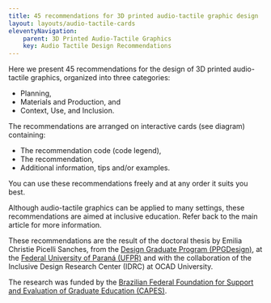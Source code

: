 ```yaml
---
title: 45 recommendations for 3D printed audio-tactile graphic design
layout: layouts/audio-tactile-cards
eleventyNavigation:
    parent: 3D Printed Audio-Tactile Graphics
    key: Audio Tactile Design Recommendations
---
```


<div class="audio-tactile__intro">

Here we present 45 recommendations for the design of 3D printed audio-tactile graphics, organized into three categories:

- Planning,
- Materials and Production, and
- Context, Use, and Inclusion.

The recommendations are arranged on interactive cards (see diagram) containing:

- The recommendation code (code legend),
- The recommendation,
- Additional information, tips and/or examples.

You can use these recommendations freely and at any order it suits you best.

Although audio-tactile graphics can be applied to many settings, these recommendations are aimed at inclusive education.
Refer back to the main article for more information.

</div>

<div class="audio-tactile__credits">

These recommendations are the result of the doctoral thesis by Emilia Christie Picelli Sanches, from the
[Design Graduate Program (PPGDesign)](http://www.prppg.ufpr.br/site/ppgdesign/pb/), at the
[Federal University of Paraná (UFPR)](https://www.ufpr.br/portalufpr/) and with the collaboration of the Inclusive Design
Research Center (IDRC) at OCAD University.

The research was funded by the [Brazilian Federal Foundation for Support and Evaluation of Graduate Education (CAPES)](https://www.gov.br/capes/pt-br).

</div>
